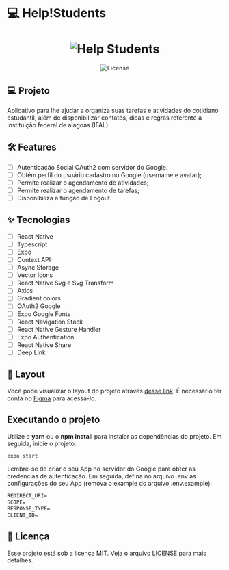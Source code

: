 # 💻 Help!Students

<h1 align="center">
  <img alt="Help Students" title="Help Students" src="https://user-images.githubusercontent.com/57350762/150560525-81a701c9-f8be-4d80-986e-b79552c5e482.png" />
</h1>

<p align="center">
  <img alt="License" src="https://img.shields.io/static/v1?label=license&message=MIT&color=E51C44&labelColor=0A1033">
</p>

## 💻 Projeto

Aplicativo para lhe ajudar a organiza suas tarefas e atividades do cotidiano estudantil, além de disponibilizar contatos, dicas e regras referente a instituição federal de alagoas (IFAL).

## :hammer_and_wrench: Features

- [ ] Autenticação Social OAuth2 com servidor do Google.
- [ ] Obtém perfil do usuário cadastro no Google (username e avatar);
- [ ] Permite realizar o agendamento de atividades;
- [ ] Permite realizar o agendamento de tarefas;
- [ ] Disponibiliza a função de Logout.

## ✨ Tecnologias

- [ ] React Native
- [ ] Typescript
- [ ] Expo
- [ ] Context API
- [ ] Async Storage
- [ ] Vector Icons
- [ ] React Native Svg e Svg Transform
- [ ] Axios
- [ ] Gradient colors
- [ ] OAuth2 Google
- [ ] Expo Google Fonts
- [ ] React Navigation Stack
- [ ] React Native Gesture Handler
- [ ] Expo Authentication
- [ ] React Native Share
- [ ] Deep Link

## 🔖 Layout

Você pode visualizar o layout do projeto através [desse link](https://www.figma.com/file/qKXm59uHrz9AxYG8vrwQsR/help!students?node-id=2%3A2). É necessário ter conta no [Figma](http://figma.com/) para acessá-lo.

## Executando o projeto

Utilize o **yarn** ou o **npm install** para instalar as dependências do projeto.
Em seguida, inicie o projeto.

```cl
expo start
```

Lembre-se de criar o seu App no servidor do Google para obter as credencias de autenticação. Em seguida, defina no arquivo .env as configurações do seu App (remova o example do arquivo .env.example).

```cl
REDIRECT_URI=
SCOPE=
RESPONSE_TYPE=
CLIENT_ID=
```

## 📄 Licença

Esse projeto está sob a licença MIT. Veja o arquivo [LICENSE](LICENSE.md) para mais detalhes.

<br />
